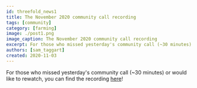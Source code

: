 ```yaml
---
id: threefold_news1
title: The November 2020 community call recording
tags: [community]
category: [farming]
image: ./post1.png
image_caption: The November 2020 community call recording
excerpt: For those who missed yesterday's community call (~30 minutes) or would like to rewatch, you can find the recording within!
authors: [sam_taggart]
created: 2020-11-03
---
```


For those who missed yesterday's community call (~30 minutes) or would like to rewatch, you can find the recording [here](https://www.youtube.com/watch?v=KpU7wb2jmyg)!
